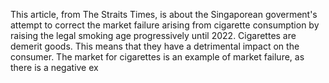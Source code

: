 This article, from The Straits Times, is about the Singaporean goverment's attempt to correct the market failure arising from cigarette consumption by raising the legal smoking age progressively until 2022. Cigarettes are demerit goods. This means that they have a detrimental impact on the consumer. The market for cigarettes is an example of market failure, as there is a negative ex